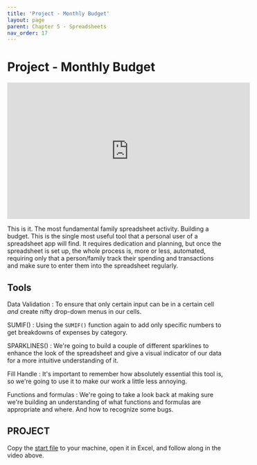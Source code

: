 ```yaml
--- 
title: 'Project - Monthly Budget'
layout: page
parent: Chapter 5 - Spreadsheets
nav_order: 17
---
```


Project - Monthly Budget
========================

<iframe width="560" height="315" src="https://www.youtube.com/embed/x2YbNbfKAvY" title="YouTube video player" frameborder="0" allow="accelerometer; autoplay; clipboard-write; encrypted-media; gyroscope; picture-in-picture; web-share" allowfullscreen></iframe>

This is it. The most fundamental family spreadsheet activity. Building a budget. This is the single most useful tool that a personal user of a spreadsheet app will find. It requires dedication and planning, but once the spreadsheet is set up, the whole process is, more or less, automated, requiring only that a person/family track their spending and transactions and make sure to enter them into the spreadsheet regularly.

Tools
-----

Data Validation
:   To ensure that only certain input can be in a certain cell *and* create nifty drop-down menus in our cells.

SUMIF()
:   Using the `SUMIF()` function again to add only specific numbers to get breakdowns of expenses by category.

SPARKLINES()
:   We're going to build a couple of different sparklines to enhance the look of the spreadsheet and give a visual indicator of our data for a more intuitive understanding of it.

Fill Handle
:   It's important to remember how absolutely essential this tool is, so we're going to use it to make our work a little less annoying.

Functions and formulas
:   We're going to take a look back at making sure we're building an understanding of what functions and formulas are appropriate and where. And how to recognize some bugs.

PROJECT
-------

Copy the [start file](res/monthly_budget_start.xlsx) to your machine, open it in Excel, and follow along in the video above.
